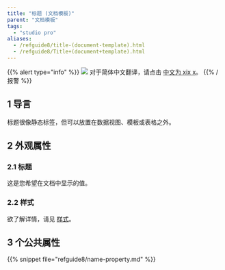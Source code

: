 ```yaml
---
title: "标题 (文档模板)"
parent: "文档模板"
tags:
  - "studio pro"
aliases:
  - /refguide8/title-(document-template).html
  - /refguide8/Title+(document+template).html
---
```


{{% alert type="info" %}}
<img src="attachments/chinese-translation/china.png" style="display: inline-block; margin: 0" /> 对于简体中文翻译，请点击 [中文为 xix x](https://cdn.mendix.tencent-cloud.com/documentation/refguide8/title-document-template.pdf)。
{{% /报警 %}}

## 1 导言

标题很像静态标签，但可以放置在数据视图、模板或表格之外。

## 2 外观属性

### 2.1 标题

这是您希望在文档中显示的值。

### 2.2 样式

欲了解详情，请见 [样式](style)。

## 3 个公共属性

{{% snippet file="refguide8/name-property.md" %}}

